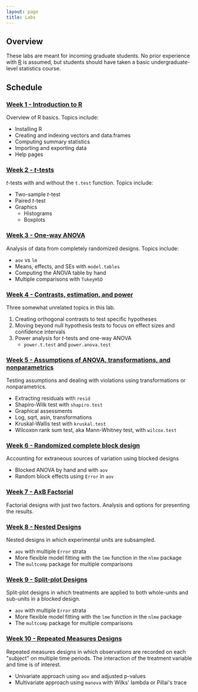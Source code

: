 ```yaml
---
layout: page
title: Labs
---
```


## Overview

These labs are meant for incoming graduate students. No prior
experience with [R](https://www.r-project.org/) is assumed, but
students should have taken a basic undergraduate-level statistics
course.



## Schedule



### [Week 1 - Introduction to R](intro-to-R/intro-to-R.md)

Overview of R basics. Topics include:
- Installing R
- Creating and indexing vectors and data.frames
- Computing summary statistics
- Importing and exporting data
- Help pages



### [Week 2 - *t*-tests](t-tests/t-tests.md)

*t*-tests with and without the `t.test` function. Topics include:
- Two-sample *t*-test
- Paired *t*-test
- Graphics
  * Histograms
  * Boxplots


### [Week 3 - One-way ANOVA](ANOVA/ANOVA.md)

Analysis of data from completely randomized designs. Topics include:
- `aov` vs `lm`
- Means, effects, and SEs with `model.tables`
- Computing the ANOVA table by hand
- Multiple comparisons with `TukeyHSD`


### [Week 4 - Contrasts, estimation, and power](estimation-power/estimation-power.md)

Three somewhat unrelated topics in this lab.

1. Creating orthogonal contrasts to test specific hypotheses
2. Moving beyond null hypothesis tests to focus on effect sizes and
   confidence intervals
3. Power analysis for *t*-tests and one-way ANOVA
   - `power.t.test` and `power.anova.test`


### [Week 5 - Assumptions of ANOVA, transformations, and nonparametrics](assump-nonpar/assump-nonpar.md)

Testing assumptions and dealing with violations using transformations
or nonparametrics.

- Extracting residuals with `resid`
- Shapiro-Wilk test with `shapiro.test`
- Graphical assessments
- Log, sqrt, asin, transformations
- Kruskal-Wallis test with `kruskal.test`
- Wilcoxon rank sum test, aka Mann-Whitney test, with `wilcox.test`


### [Week 6 - Randomized complete block design](blocking/blocking.md)

Accounting for extraneous sources of variation using blocked designs

- Blocked ANOVA by hand and with `aov`
- Random block effects using `Error` in `aov`



### [Week 7 - AxB Factorial](factorial/factorial.md)

Factorial designs with just two factors. Analysis and options for
presenting the results.


### [Week 8 - Nested Designs](nested/nested.md)

Nested designs in which experimental units are subsampled.

- `aov` with multiple `Error` strata
- More flexible model fitting with the `lme` function in the `nlme` package
- The `multcomp` package for multiple comparisons



### [Week 9 - Split-plot Designs](split-plot/split-plot.md)

Split-plot designs in which treatments are applied to both whole-units
and sub-units in a blocked design.

- `aov` with multiple `Error` strata
- More flexible model fitting with the `lme` function in the `nlme` package
- The `multcomp` package for multiple comparisons


### [Week 10 - Repeated Measures Designs](repeated-measures/repeated-measures.md)

Repeated measures designs in which observations are recorded on each
"subject" on multiple time periods. The interaction of the treatment
variable and time is of interest.

- Univariate approach using `aov` and adjusted p-values
- Multivariate approach using `manova` with Wilks' lambda or Pillai's trace
